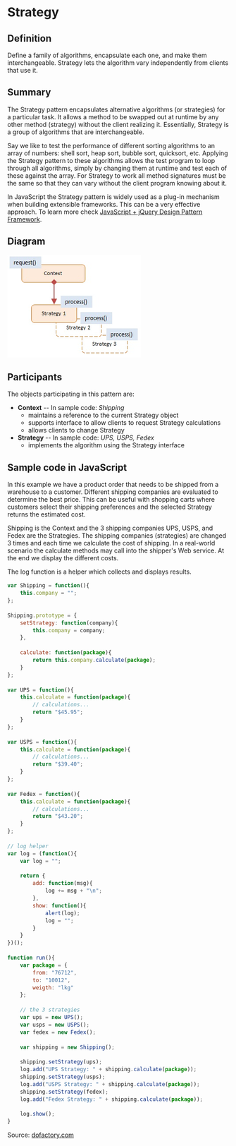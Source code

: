 Strategy
========


## Definition

Define a family of algorithms, encapsulate each one, and make them interchangeable. Strategy lets the algorithm vary independently from clients that use it.


## Summary

The Strategy pattern encapsulates alternative algorithms (or strategies) for a particular task. It allows a method to be swapped out at runtime by any other method (strategy) without the client realizing it. Essentially, Strategy is a group of algorithms that are interchangeable.

Say we like to test the performance of different sorting algorithms to an array of numbers: shell sort, heap sort, bubble sort, quicksort, etc. Applying the Strategy pattern to these algorithms allows the test program to loop through all algorithms, simply by changing them at runtime and test each of these against the array. For Strategy to work all method signatures must be the same so that they can vary without the client program knowing about it.

In JavaScript the Strategy pattern is widely used as a plug-in mechanism when building extensible frameworks. This can be a very effective approach. To learn more check [JavaScript + jQuery Design Pattern Framework](http://www.dofactory.com/products/javascript-jquery-design-pattern-framework).


## Diagram

<img src="./javascript-strategy.jpg" alt="Strategy Diagram">


## Participants

The objects participating in this pattern are:

- **Context** -- In sample code: _Shipping_
    * maintains a reference to the current Strategy object
    * supports interface to allow clients to request Strategy calculations
    * allows clients to change Strategy
- **Strategy** -- In sample code: _UPS, USPS, Fedex_
    * implements the algorithm using the Strategy interface


## Sample code in JavaScript

In this example we have a product order that needs to be shipped from a warehouse to a customer. Different shipping companies are evaluated to determine the best price. This can be useful with shopping carts where customers select their shipping preferences and the selected Strategy returns the estimated cost.

Shipping is the Context and the 3 shipping companies UPS, USPS, and Fedex are the Strategies. The shipping companies (strategies) are changed 3 times and each time we calculate the cost of shipping. In a real-world scenario the calculate methods may call into the shipper's Web service. At the end we display the different costs.

The log function is a helper which collects and displays results.


```javascript
var Shipping = function(){
    this.company = "";
};

Shipping.prototype = {
    setStrategy: function(company){
        this.company = company;
    },

    calculate: function(package){
        return this.company.calculate(package);
    }
};

var UPS = function(){
    this.calculate = function(package){
        // calculations...
        return "$45.95";
    }
};

var USPS = function(){
    this.calculate = function(package){
        // calculations...
        return "$39.40";
    }
};

var Fedex = function(){
    this.calculate = function(package){
        // calculations...
        return "$43.20";
    }
};

// log helper
var log = (function(){
    var log = "";

    return {
        add: function(msg){
            log += msg + "\n";
        },
        show: function(){
            alert(log);
            log = "";
        }
    }
})();

function run(){
    var package = {
        from: "76712",
        to: "10012",
        weigth: "lkg"
    };

    // the 3 strategies
    var ups = new UPS();
    var usps = new USPS();
    var fedex = new Fedex();

    var shipping = new Shipping();

    shipping.setStrategy(ups);
    log.add("UPS Strategy: " + shipping.calculate(package));
    shipping.setStrategy(usps);
    log.add("USPS Strategy: " + shipping.calculate(package));
    shipping.setStrategy(fedex);
    log.add("Fedex Strategy: " + shipping.calculate(package));

    log.show();
}
```

Source: [dofactory.com](http://www.dofactory.com/javascript/strategy-design-pattern)